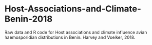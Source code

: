# Host-Associations-and-Climate-Benin-2018
Raw data and R code for Host associations and climate influence avian haemosporidian distributions in Benin. Harvey and Voelker, 2018.
